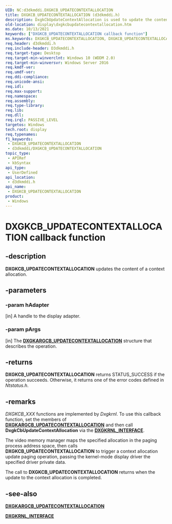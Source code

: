 ```yaml
---
UID: NC:d3dkmddi.DXGKCB_UPDATECONTEXTALLOCATION
title: DXGKCB_UPDATECONTEXTALLOCATION (d3dkmddi.h)
description: DxgkCbUpdateContextAllocation is used to update the content of a context allocation.
old-location: display\dxgkcbupdatecontextallocation.htm
ms.date: 10/13/2021
keywords: ["DXGKCB_UPDATECONTEXTALLOCATION callback function"]
ms.keywords: DXGKCB_UPDATECONTEXTALLOCATION, DXGKCB_UPDATECONTEXTALLOCATION callback, DxgkCbUpdateContextAllocation, DxgkCbUpdateContextAllocation callback function [Display Devices], d3dkmddi/DxgkCbUpdateContextAllocation, display.dxgkcbupdatecontextallocation
req.header: d3dkmddi.h
req.include-header: D3dkmddi.h
req.target-type: Desktop
req.target-min-winverclnt: Windows 10 (WDDM 2.0)
req.target-min-winversvr: Windows Server 2016
req.kmdf-ver: 
req.umdf-ver: 
req.ddi-compliance: 
req.unicode-ansi: 
req.idl: 
req.max-support: 
req.namespace: 
req.assembly: 
req.type-library: 
req.lib: 
req.dll: 
req.irql: PASSIVE_LEVEL
targetos: Windows
tech.root: display
req.typenames: 
f1_keywords:
 - DXGKCB_UPDATECONTEXTALLOCATION
 - d3dkmddi/DXGKCB_UPDATECONTEXTALLOCATION
topic_type:
 - APIRef
 - kbSyntax
api_type:
 - UserDefined
api_location:
 - d3dkmddi.h
api_name:
 - DXGKCB_UPDATECONTEXTALLOCATION
product:
 - Windows
---
```


# DXGKCB_UPDATECONTEXTALLOCATION callback function

## -description

**DXGKCB_UPDATECONTEXTALLOCATION** updates the content of a context allocation.

## -parameters

### -param hAdapter

[in] A handle to the display adapter.

### -param pArgs

[in] The [**DXGKARGCB_UPDATECONTEXTALLOCATION**](ns-d3dkmddi-_dxgkargcb_updatecontextallocation.md) structure that describes the operation.

## -returns

**DXGKCB_UPDATECONTEXTALLOCATION** returns STATUS_SUCCESS if the operation succeeds. Otherwise, it returns one of the error codes defined in *Ntstatus.h*.

## -remarks

*DXGKCB_XXX* functions are implemented by *Dxgkrnl*. To use this callback function, set the members of [**DXGKARGCB_UPDATECONTEXTALLOCATION**](ns-d3dkmddi-_dxgkargcb_updatecontextallocation.md) and then call **DxgkCbUpdateContextAllocation** via the [**DXGKRNL_INTERFACE**](../dispmprt/ns-dispmprt-_dxgkrnl_interface.md).

The video memory manager maps the specified allocation in the paging process address space, then calls **DXGKCB_UPDATECONTEXTALLOCATION** to trigger a context allocation update paging operation, passing the kernel-mode display driver the specified driver private data.

The call to **DXGKCB_UPDATECONTEXTALLOCATION** returns when the update to the context allocation is completed.

## -see-also

[**DXGKARGCB_UPDATECONTEXTALLOCATION**](ns-d3dkmddi-_dxgkargcb_updatecontextallocation.md)

[**DXGKRNL_INTERFACE**](../dispmprt/ns-dispmprt-_dxgkrnl_interface.md)
